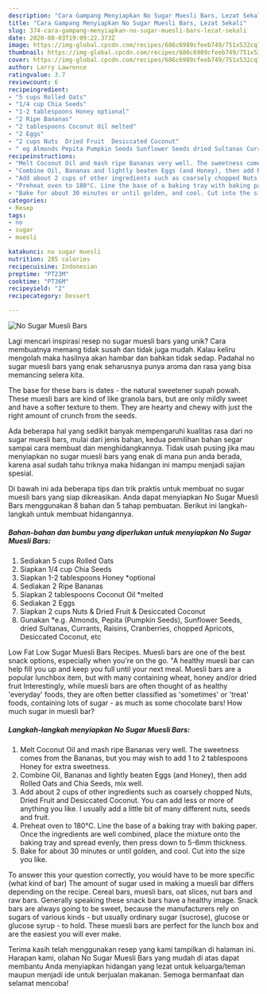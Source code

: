 ```yaml
---
description: "Cara Gampang Menyiapkan No Sugar Muesli Bars, Lezat Sekali"
title: "Cara Gampang Menyiapkan No Sugar Muesli Bars, Lezat Sekali"
slug: 374-cara-gampang-menyiapkan-no-sugar-muesli-bars-lezat-sekali
date: 2020-08-03T19:09:22.373Z
image: https://img-global.cpcdn.com/recipes/686c6989cfeeb749/751x532cq70/no-sugar-muesli-bars-recipe-main-photo.jpg
thumbnail: https://img-global.cpcdn.com/recipes/686c6989cfeeb749/751x532cq70/no-sugar-muesli-bars-recipe-main-photo.jpg
cover: https://img-global.cpcdn.com/recipes/686c6989cfeeb749/751x532cq70/no-sugar-muesli-bars-recipe-main-photo.jpg
author: Larry Lawrence
ratingvalue: 3.7
reviewcount: 6
recipeingredient:
- "5 cups Rolled Oats"
- "1/4 cup Chia Seeds"
- "1-2 tablespoons Honey optional"
- "2 Ripe Bananas"
- "2 tablespoons Coconut Oil melted"
- "2 Eggs"
- "2 cups Nuts  Dried Fruit  Desiccated Coconut"
- " eg Almonds Pepita Pumpkin Seeds Sunflower Seeds dried Sultanas Currants Raisins Cranberries chopped Apricots Desiccated Coconut etc"
recipeinstructions:
- "Melt Coconut Oil and mash ripe Bananas very well. The sweetness comes from the Bananas, but you may wish to add 1 to 2 tablespoons Honey for extra sweetness."
- "Combine Oil, Bananas and lightly beaten Eggs (and Honey), then add Rolled Oats and Chia Seeds, mix well."
- "Add about 2 cups of other ingredients such as coarsely chopped Nuts, Dried Fruit and Desiccated Coconut. You can add less or more of anything you like. I usually add a little bit of many different nuts, seeds and fruit."
- "Preheat oven to 180°C. Line the base of a baking tray with baking paper. Once the ingredients are well combined, place the mixture onto the baking tray and spread evenly, then press down to 5-6mm thickness."
- "Bake for about 30 minutes or until golden, and cool. Cut into the size you like."
categories:
- Resep
tags:
- no
- sugar
- muesli

katakunci: no sugar muesli 
nutrition: 285 calories
recipecuisine: Indonesian
preptime: "PT23M"
cooktime: "PT36M"
recipeyield: "2"
recipecategory: Dessert

---
```



![No Sugar Muesli Bars](https://img-global.cpcdn.com/recipes/686c6989cfeeb749/751x532cq70/no-sugar-muesli-bars-recipe-main-photo.jpg)

Lagi mencari inspirasi resep no sugar muesli bars yang unik? Cara membuatnya memang tidak susah dan tidak juga mudah. Kalau keliru mengolah maka hasilnya akan hambar dan bahkan tidak sedap. Padahal no sugar muesli bars yang enak seharusnya punya aroma dan rasa yang bisa memancing selera kita.

The base for these bars is dates - the natural sweetener supah powah. These muesli bars are kind of like granola bars, but are only mildly sweet and have a softer texture to them. They are hearty and chewy with just the right amount of crunch from the seeds.

Ada beberapa hal yang sedikit banyak mempengaruhi kualitas rasa dari no sugar muesli bars, mulai dari jenis bahan, kedua pemilihan bahan segar sampai cara membuat dan menghidangkannya. Tidak usah pusing jika mau menyiapkan no sugar muesli bars yang enak di mana pun anda berada, karena asal sudah tahu triknya maka hidangan ini mampu menjadi sajian spesial.


Di bawah ini ada beberapa tips dan trik praktis untuk membuat no sugar muesli bars yang siap dikreasikan. Anda dapat menyiapkan No Sugar Muesli Bars menggunakan 8 bahan dan 5 tahap pembuatan. Berikut ini langkah-langkah untuk membuat hidangannya.

<!--inarticleads1-->

##### Bahan-bahan dan bumbu yang diperlukan untuk menyiapkan No Sugar Muesli Bars:

1. Sediakan 5 cups Rolled Oats
1. Siapkan 1/4 cup Chia Seeds
1. Siapkan 1-2 tablespoons Honey *optional
1. Sediakan 2 Ripe Bananas
1. Siapkan 2 tablespoons Coconut Oil *melted
1. Sediakan 2 Eggs
1. Siapkan 2 cups Nuts &amp; Dried Fruit &amp; Desiccated Coconut
1. Gunakan  *e.g. Almonds, Pepita (Pumpkin Seeds), Sunflower Seeds, dried Sultanas, Currants, Raisins, Cranberries, chopped Apricots, Desiccated Coconut, etc


Low Fat Low Sugar Muesli Bars Recipes. Muesli bars are one of the best snack options, especially when you&#39;re on the go. &#34;A healthy muesli bar can help fill you up and keep you full until your next meal. Muesli bars are a popular lunchbox item, but with many containing wheat, honey and/or dried fruit Interestingly, while muesli bars are often thought of as healthy &#39;everyday&#39; foods, they are often better classified as &#39;sometimes&#39; or &#39;treat&#39; foods, containing lots of sugar - as much as some chocolate bars! How much sugar in muesli bar? 

<!--inarticleads2-->

##### Langkah-langkah menyiapkan No Sugar Muesli Bars:

1. Melt Coconut Oil and mash ripe Bananas very well. The sweetness comes from the Bananas, but you may wish to add 1 to 2 tablespoons Honey for extra sweetness.
1. Combine Oil, Bananas and lightly beaten Eggs (and Honey), then add Rolled Oats and Chia Seeds, mix well.
1. Add about 2 cups of other ingredients such as coarsely chopped Nuts, Dried Fruit and Desiccated Coconut. You can add less or more of anything you like. I usually add a little bit of many different nuts, seeds and fruit.
1. Preheat oven to 180°C. Line the base of a baking tray with baking paper. Once the ingredients are well combined, place the mixture onto the baking tray and spread evenly, then press down to 5-6mm thickness.
1. Bake for about 30 minutes or until golden, and cool. Cut into the size you like.


To answer this your question correctly, you would have to be more specific (what kind of bar) The amount of sugar used in making a muesli bar differs depending on the recipe. Cereal bars, muesli bars, oat slices, nut bars and raw bars. Generally speaking these snack bars have a healthy image. Snack bars are always going to be sweet, because the manufacturers rely on sugars of various kinds - but usually ordinary sugar (sucrose), glucose or glucose syrup - to hold. These muesli bars are perfect for the lunch box and are the easiest you will ever make. 

Terima kasih telah menggunakan resep yang kami tampilkan di halaman ini. Harapan kami, olahan No Sugar Muesli Bars yang mudah di atas dapat membantu Anda menyiapkan hidangan yang lezat untuk keluarga/teman maupun menjadi ide untuk berjualan makanan. Semoga bermanfaat dan selamat mencoba!
